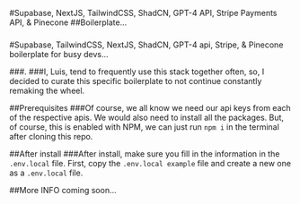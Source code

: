 #Supabase, NextJS, TailwindCSS, ShadCN, GPT-4 API, Stripe Payments API, & Pinecone
##Boilerplate...
###


#Supabase, TailwindCSS, NextJS, ShadCN, GPT-4 api, Stripe, & Pinecone boilerplate for busy devs...

###.
###I, Luis, tend to frequently use this stack together often, so, I decided to curate this specific boilerplate to not continue constantly
remaking the wheel. 

##Prerequisites
###Of course, we all know we need our api keys from each of the respective apis. We would also need to install all the packages. But, of course, 
this is enabled with NPM, we can just run `npm i` in the terminal after cloning this repo. 

##After install
###After install, make sure you fill in the information in the `.env.local` file. First, copy the `.env.local example` file and create a new one as a `.env.local` file.

##More INFO coming soon...
